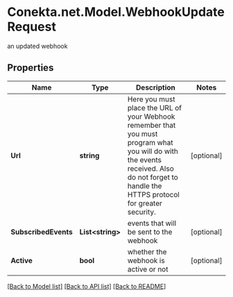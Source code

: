 # Conekta.net.Model.WebhookUpdateRequest
an updated webhook

## Properties

Name | Type | Description | Notes
------------ | ------------- | ------------- | -------------
**Url** | **string** | Here you must place the URL of your Webhook remember that you must program what you will do with the events received. Also do not forget to handle the HTTPS protocol for greater security. | [optional] 
**SubscribedEvents** | **List&lt;string&gt;** | events that will be sent to the webhook | [optional] 
**Active** | **bool** | whether the webhook is active or not | [optional] 

[[Back to Model list]](../README.md#documentation-for-models) [[Back to API list]](../README.md#documentation-for-api-endpoints) [[Back to README]](../README.md)

